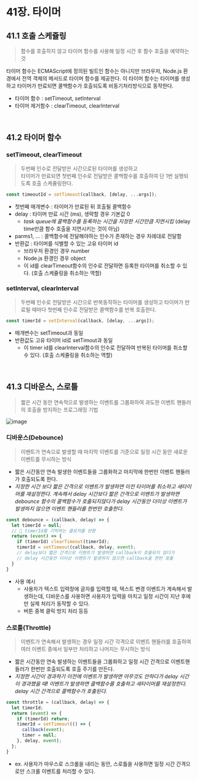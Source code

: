 # 41장. 타이머

## 41.1 호출 스케쥴링
> 함수를 호출하지 않고 타이머 함수를 사용해 일정 시간 후 함수 호출을 예약하는 것


타이머 함수는 ECMAScript에 정의된 빌트인 함수는 아니지만 브라우저, Node.js 환경에서 전역 객체의 메서드로 타이머 함수를 제공한다. 이 타이머 함수는 타이머를 생성하고 타이머가 만료되면 콜백함수가 호출되도록 비동기처리방식으로 동작한다.
- 타이머 함수 : setTimeout, setInterval
- 타이머 제거함수 : clearTimeout, clearInterval

<br>


## 41.2 타이머 함수

### setTimeout, clearTimeout
> 두번째 인수로 전달받은 시간으로된 타이머를 생성하고  
> 타이머가 만료되면 첫번째 인수로 전달받은 콜백함수를 호출하여 단 1번 실행되도록 호출 스케쥴링한다.

```js
const timeoutId = setTimeout(callback, [delay, ...args]);
```
- 첫번째 매개변수 : 타이머가 만료된 뒤 호출될 콜백함수
- delay : 타이머 만료 시간 (ms), 생략할 경우 기본값 0
  - *task queue에 콜백함수를 등록하는 시간을 지정한 시간만큼 지연시킴* (delay time만큼 함수 호출을 지연시키는 것이 아님)
- parms1, ... : 콜백함수에 전달해야하는 인수가 존재하는 경우 차례대로 전달함
- 반환값 : 타이머를 식별할 수 있는 고유 타이머 id
  - 브라우저 환경인 경우 number
  - Node.js 환경인 경우 object
  - 이 id를 clearTimeout함수의 인수로 전달하면 등록한 타이머를 취소할 수 있다. (호출 스케쥴링을 취소하는 역할)


### setInterval, clearInterval
> 두번째 인수로 전달받은 시간으로 반복동작하는 타이머를 생성하고
> 타이머가 만료될 때마다 첫번째 인수로 전달받은 콜백함수를 반복 호출한다.

```js
const timerId = setInterval(callback, [delay, ...args]);
```
- 매개변수는 setTimeout과 동일
- 반환값도 고유 타이머 id로 setTimout과 동일
  - 이 timer id를 clearInterval함수의 인수로 전달하여 반복된 타이머를 취소할 수 있다. (호출 스케쥴링을 취소하는 역할)


<br>

## 41.3 디바운스, 스로틀
> 짧은 시간 동안 연속적으로 발생하는 이벤트를 그룹화하여
> 과도한 이벤트 핸들러의 호출을 방지하는 프로그래밍 기법


![image](https://github.com/bread1022/TIL/assets/107349637/5427a937-484c-4798-801d-7658ae00dbd3)

### 디바운스(Debounce)
> 이벤트가 연속으로 발생할 때 마지막 이벤트를 기준으로
> 일정 시간 동안 새로운 이벤트를 무시하는 방식

- 짧은 시간동안 연속 발생한 이벤트들을 그룹화하고 마지막에 한번만 이벤트 핸들러가 호출되도록 한다.
- *지정한 시간 보다 짧은 간격으로 이벤트가 발생하면 이전 타이머를 취소하고 새타이머를 재설정한다. 계속해서 delay 시간보다 짧은 간격으로 이벤트가 발생하면 debounce 함수의 콜백함수가 호출되지않다가 delay 시간동안 더이상 이벤트가 발생하지 않으면 이벤트 핸들러를 한번만 호출한다.*


```js
const debounce = (callback, delay) => {
  let timerId = null;
  // 🌟 timerId를 기억하는 클로저를 반환
  return (event) => {
    if (timerId) clearTimeout(timerId);
    timerId = setTimeout(callback, delay, event);
    // delay보다 짧은 간격으로 이벤트가 발생하면 callback이 호출되지 않다가
    // delay 시간동안 더이상 이벤트가 발생하지 않으면 callback을 한번 호출
  }
}
```
- 사용 예시
  - 사용자가 텍스트 입력창에 글자를 입력할 때, 텍스트 변경 이벤트가 계속해서 발생하는데, 디바운스를 사용하면 사용자가 입력을 마치고 일정 시간이 지난 후에만 실제 처리가 동작할 수 있다.
  - 버튼 중복 클릭 방지 처리 등등



### 스로틀(Throttle)
> 이벤트가 연속해서 발생하는 경우
> 일정 시간 각격으로 이벤트 핸들러를 호출하여
> 여러 이벤트 중에서 일부만 처리하고 나머지는 무시하는 방식

- 짧은 시간동안 연속 발생하는 이벤트들을 그룹화하고 일정 시간 간격으로 이벤트핸들러가 한번만 호출되도록 호출 주기를 만든다.
- *지정한 시간이 경과하기 이전에 이벤트가 발생하면 아무것도 안하다가 delay 시간이 경과했을 때! 이벤트가 발생하면 콜백함수를 호출하고 새타이머를 재설정한다. delay 시간 간격으로 콜백함수가 호출된다.*

```js
const throttle = (callback, delay) => {
  let timerId;
  return (event) => {
    if (timerId) return;
    timerId = setTimeout(() => {
      callback(event);
      timer = null;
    }, delay, event);
  };
}
```
- ex. 사용자가 마우스로 스크롤을 내리는 동안, 스로틀을 사용하면 일정 시간 간격으로만 스크롤 이벤트를 처리할 수 있다.